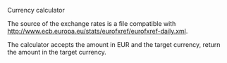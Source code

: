 Currency calculator

The source of the exchange rates is a file compatible with http://www.ecb.europa.eu/stats/eurofxref/eurofxref-daily.xml.

The calculator accepts the amount in EUR and the target currency, return the amount in the target currency. 